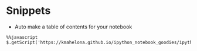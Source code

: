 Snippets
========

- Auto make a table of contents for your notebook
```
%%javascript
$.getScript('https://kmahelona.github.io/ipython_notebook_goodies/ipython_notebook_toc.js')
```
